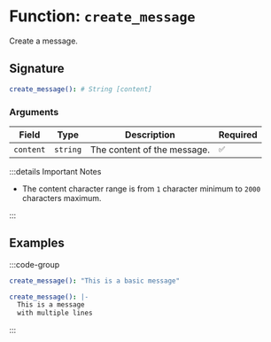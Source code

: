 # Function: `create_message`

Create a message.

## Signature

```yml
create_message(): # String [content]
```

### Arguments

| Field     | Type     | Description                 | Required |
| --------- | -------- | --------------------------- | -------- |
| `content` | `string` | The content of the message. | `✅`     |

:::details Important Notes

- The content character range is from `1` character minimum to `2000` characters maximum.

:::

## Examples

:::code-group

```yml [Basic Message]
create_message(): "This is a basic message"
```

```yml [Line Breaks]
create_message(): |-
  This is a message
  with multiple lines
```

:::
